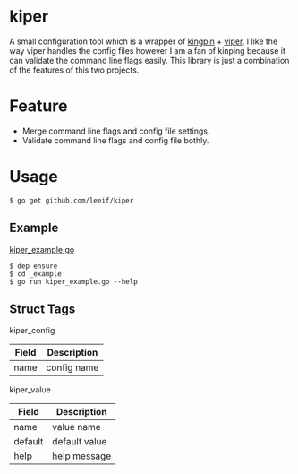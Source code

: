 # kiper
A small configuration tool which is a wrapper of [kingpin](https://github.com/alecthomas/kingpin) + [viper](https://github.com/spf13/viper.git). I like the way viper handles the config files however I am a fan of kinping because it can validate the command line flags easily. This library is just a combination of the features of this two projects.

# Feature

* Merge command line flags and config file settings.
* Validate command line flags and config file bothly.

# Usage

```
$ go get github.com/leeif/kiper
```

## Example

[kiper_example.go](https://github.com/leeif/kiper/blob/master/_example/kiper_example.go)

```
$ dep ensure
$ cd _example
$ go run kiper_example.go --help
```

## Struct Tags

kiper_config

|  Field  |  Description  |
| ---- | ---- |
|  name  |  config name  |

kiper_value

|  Field  |  Description  |
| ---- | ---- |
|  name  |  value name  |
|  default  |  default value  |
|  help  |  help message  |
